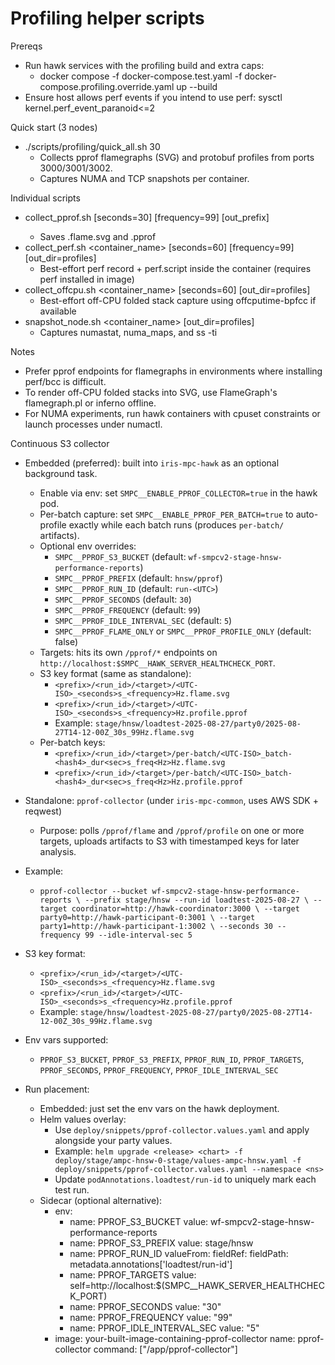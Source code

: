 Profiling helper scripts
========================

Prereqs
- Run hawk services with the profiling build and extra caps:
  - docker compose -f docker-compose.test.yaml -f docker-compose.profiling.override.yaml up --build
- Ensure host allows perf events if you intend to use perf: sysctl kernel.perf_event_paranoid<=2

Quick start (3 nodes)
- ./scripts/profiling/quick_all.sh 30
  - Collects pprof flamegraphs (SVG) and protobuf profiles from ports 3000/3001/3002.
  - Captures NUMA and TCP snapshots per container.

Individual scripts
- collect_pprof.sh <host> <port> [seconds=30] [frequency=99] [out_prefix]
  - Saves <prefix>.flame.svg and <prefix>.pprof
- collect_perf.sh <container_name> [seconds=60] [frequency=99] [out_dir=profiles]
  - Best-effort perf record + perf.script inside the container (requires perf installed in image)
- collect_offcpu.sh <container_name> [seconds=60] [out_dir=profiles]
  - Best-effort off-CPU folded stack capture using offcputime-bpfcc if available
- snapshot_node.sh <container_name> [out_dir=profiles]
  - Captures numastat, numa_maps, and ss -ti

Notes
- Prefer pprof endpoints for flamegraphs in environments where installing perf/bcc is difficult.
- To render off-CPU folded stacks into SVG, use FlameGraph's flamegraph.pl or inferno offline.
- For NUMA experiments, run hawk containers with cpuset constraints or launch processes under numactl.

Continuous S3 collector
- Embedded (preferred): built into `iris-mpc-hawk` as an optional background task.
  - Enable via env: set `SMPC__ENABLE_PPROF_COLLECTOR=true` in the hawk pod.
  - Per-batch capture: set `SMPC__ENABLE_PPROF_PER_BATCH=true` to auto-profile exactly while each batch runs (produces `per-batch/` artifacts).
  - Optional env overrides:
    - `SMPC__PPROF_S3_BUCKET` (default: `wf-smpcv2-stage-hnsw-performance-reports`)
    - `SMPC__PPROF_PREFIX` (default: `hnsw/pprof`)
    - `SMPC__PPROF_RUN_ID` (default: `run-<UTC>`)
    - `SMPC__PPROF_SECONDS` (default: `30`)
    - `SMPC__PPROF_FREQUENCY` (default: `99`)
    - `SMPC__PPROF_IDLE_INTERVAL_SEC` (default: `5`)
    - `SMPC__PPROF_FLAME_ONLY` or `SMPC__PPROF_PROFILE_ONLY` (default: false)
  - Targets: hits its own `/pprof/*` endpoints on `http://localhost:$SMPC__HAWK_SERVER_HEALTHCHECK_PORT`.
  - S3 key format (same as standalone):
    - `<prefix>/<run_id>/<target>/<UTC-ISO>_<seconds>s_<frequency>Hz.flame.svg`
    - `<prefix>/<run_id>/<target>/<UTC-ISO>_<seconds>s_<frequency>Hz.profile.pprof`
    - Example: `stage/hnsw/loadtest-2025-08-27/party0/2025-08-27T14-12-00Z_30s_99Hz.flame.svg`
  - Per-batch keys:
    - `<prefix>/<run_id>/<target>/per-batch/<UTC-ISO>_batch-<hash4>_dur<sec>s_freq<Hz>Hz.flame.svg`
    - `<prefix>/<run_id>/<target>/per-batch/<UTC-ISO>_batch-<hash4>_dur<sec>s_freq<Hz>Hz.profile.pprof`

- Standalone: `pprof-collector` (under `iris-mpc-common`, uses AWS SDK + reqwest)
  - Purpose: polls `/pprof/flame` and `/pprof/profile` on one or more targets, uploads artifacts to S3 with timestamped keys for later analysis.
- Example:
  - `pprof-collector --bucket wf-smpcv2-stage-hnsw-performance-reports \
      --prefix stage/hnsw --run-id loadtest-2025-08-27 \
      --target coordinator=http://hawk-coordinator:3000 \
      --target party0=http://hawk-participant-0:3001 \
      --target party1=http://hawk-participant-1:3002 \
      --seconds 30 --frequency 99 --idle-interval-sec 5`
- S3 key format:
  - `<prefix>/<run_id>/<target>/<UTC-ISO>_<seconds>s_<frequency>Hz.flame.svg`
  - `<prefix>/<run_id>/<target>/<UTC-ISO>_<seconds>s_<frequency>Hz.profile.pprof`
  - Example: `stage/hnsw/loadtest-2025-08-27/party0/2025-08-27T14-12-00Z_30s_99Hz.flame.svg`
- Env vars supported:
  - `PPROF_S3_BUCKET`, `PPROF_S3_PREFIX`, `PPROF_RUN_ID`, `PPROF_TARGETS`, `PPROF_SECONDS`, `PPROF_FREQUENCY`, `PPROF_IDLE_INTERVAL_SEC`
- Run placement:
  - Embedded: just set the env vars on the hawk deployment.
  - Helm values overlay:
    - Use `deploy/snippets/pprof-collector.values.yaml` and apply alongside your party values.
    - Example: `helm upgrade <release> <chart> -f deploy/stage/ampc-hnsw-0-stage/values-ampc-hnsw.yaml -f deploy/snippets/pprof-collector.values.yaml --namespace <ns>`
    - Update `podAnnotations.loadtest/run-id` to uniquely mark each test run.
  - Sidecar (optional alternative):
    - env:
      - name: PPROF_S3_BUCKET
        value: wf-smpcv2-stage-hnsw-performance-reports
      - name: PPROF_S3_PREFIX
        value: stage/hnsw
      - name: PPROF_RUN_ID
        valueFrom:
          fieldRef:
            fieldPath: metadata.annotations['loadtest/run-id']
      - name: PPROF_TARGETS
        value: self=http://localhost:$(SMPC__HAWK_SERVER_HEALTHCHECK_PORT)
      - name: PPROF_SECONDS
        value: "30"
      - name: PPROF_FREQUENCY
        value: "99"
      - name: PPROF_IDLE_INTERVAL_SEC
        value: "5"
    - image: your-built-image-containing-pprof-collector
      name: pprof-collector
      command: ["/app/pprof-collector"]
